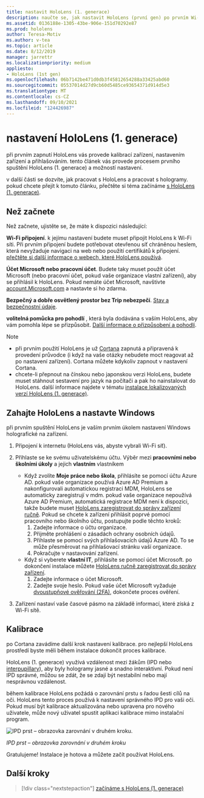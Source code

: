 ```yaml
---
title: nastavit HoloLens (1. generace)
description: naučte se, jak nastavit HoloLens (první gen) po prvním Wi-Fi síti pomocí účtu Microsoft (MSA) nebo Azure Active Directory (AAD).
ms.assetid: 0136188e-1305-43be-906e-151d70292e87
ms.prod: hololens
author: Teresa-Motiv
ms.author: v-tea
ms.topic: article
ms.date: 8/12/2019
manager: jarrettr
ms.localizationpriority: medium
appliesto:
- HoloLens (1st gen)
ms.openlocfilehash: 06b7142be471d0db3f45812654288a33425abd60
ms.sourcegitcommit: 05537014d27d9cb60d5485ce93654371d914d5e3
ms.translationtype: MT
ms.contentlocale: cs-CZ
ms.lasthandoff: 09/10/2021
ms.locfileid: "124426987"
---
```

# <a name="set-up-your-hololens-1st-gen"></a>nastavení HoloLens (1. generace)

při prvním zapnutí HoloLens vás provede kalibrací zařízení, nastavením zařízení a přihlašováním.  tento článek vás provede procesem prvního spuštění HoloLens (1. generace) a možností nastavení.

v další části se dozvíte, jak pracovat s HoloLens a pracovat s hologramy. pokud chcete přejít k tomuto článku, přečtěte si téma začínáme [s HoloLens (1. generace)](hololens1-basic-usage.md).

## <a name="before-you-start"></a>Než začnete

Než začnete, ujistěte se, že máte k dispozici následující:

**Wi-Fi připojení**. k jejímu nastavení budete muset připojit HoloLens k Wi-Fi síti. Při prvním připojení budete potřebovat otevřenou síť chráněnou heslem, která nevyžaduje navigaci na web nebo použití certifikátů k připojení. [přečtěte si další informace o webech, které HoloLens používá](hololens-offline.md).

**Účet Microsoft nebo pracovní účet**. Budete taky muset použít účet Microsoft (nebo pracovní účet, pokud vaše organizace vlastní zařízení), aby se přihlásil k HoloLens. Pokud nemáte účet Microsoft, navštivte [account.Microsoft.com](https://account.microsoft.com) a nastavte si ho zdarma.

**Bezpečný a dobře osvětlený prostor bez Trip nebezpečí**. [Stav a bezpečnostní údaje](https://go.microsoft.com/fwlink/p/?LinkId=746661).

**volitelná pomůcka pro pohodlí** , která byla dodávána s vaším HoloLens, aby vám pomohla lépe se přizpůsobit. [Další informace o přizpůsobení a pohodlí](https://support.microsoft.com/help/12632/hololens-fit-your-hololens).

> [!NOTE]
>  
> - při prvním použití HoloLens je už [Cortana](hololens-cortana.md) zapnutá a připravená k provedení průvodce (i když na vaše otázky nebudete moct reagovat až po nastavení zařízení). Cortana můžete kdykoliv zapnout v nastavení Cortana.
> - chcete-li přepnout na čínskou nebo japonskou verzi HoloLens, budete muset stáhnout sestavení pro jazyk na počítači a pak ho nainstalovat do HoloLens. další informace najdete v tématu [instalace lokalizovaných verzí HoloLens (1. generace)](hololens1-install-localized.md).

## <a name="start-your-hololens-and-set-up-windows"></a>Zahajte HoloLens a nastavte Windows

při prvním spuštění HoloLens je vaším prvním úkolem nastavení Windows holografické na zařízení.

1. Připojení k internetu (HoloLens vás, abyste vybrali Wi-Fi síť).

1. Přihlaste se ke svému uživatelskému účtu. Výběr mezi **pracovními nebo školními úkoly** a jejich **vlastním** vlastníkem
    - Když zvolíte **Moje práce nebo škola**, přihlásíte se pomocí účtu Azure AD. pokud vaše organizace používá Azure AD Premium a nakonfigurovali automatickou registraci MDM, HoloLens se automaticky zaregistrují v mdm. pokud vaše organizace nepoužívá Azure AD Premium, automatická registrace MDM není k dispozici, takže budete muset [HoloLens zaregistrovat do správy zařízení ručně](hololens-enroll-mdm.md#different-ways-to-enroll). Pokud se chcete k zařízení přihlásit poprvé pomocí pracovního nebo školního účtu, postupujte podle těchto kroků:
        1. Zadejte informace o účtu organizace.
        1. Přijměte prohlášení o zásadách ochrany osobních údajů.
        1. Přihlaste se pomocí svých přihlašovacích údajů Azure AD. To se může přesměrovat na přihlašovací stránku vaší organizace.
        1. Pokračujte v nastavování zařízení.
    - Když si vyberete **vlastní IT**, přihlásíte se pomocí účet Microsoft. po dokončení instalace můžete [HoloLens ručně zaregistrovat do správy zařízení](hololens-enroll-mdm.md#different-ways-to-enroll).
        1. Zadejte informace o účet Microsoft.
        1. Zadejte svoje heslo. Pokud vaše účet Microsoft vyžaduje [dvoustupňové ověřování (2FA)](https://blogs.technet.microsoft.com/microsoft_blog/2013/04/17/microsoft-account-gets-more-secure/), dokončete proces ověření.

1. Zařízení nastaví vaše časové pásmo na základě informací, které získá z Wi-Fi sítě.

## <a name="calibration"></a>Kalibrace

po Cortana zavádíme další krok nastavení kalibrace. pro nejlepší HoloLens prostředí byste měli během instalace dokončit proces kalibrace.

HoloLens (1. generace) využívá vzdálenost mezi žákům (IPD nebo [interpupillary](https://en.wikipedia.org/wiki/Interpupillary_distance)), aby byly hologramy jasné a snadno interaktivní. Pokud není IPD správné, můžou se zdát, že se zdají být nestabilní nebo mají nesprávnou vzdálenost.

během kalibrace HoloLens požádá o zarovnání prstu s řadou šesti cílů na oči. HoloLens tento proces používá k nastavení správného IPD pro vaši oči. Pokud musí být kalibrace aktualizována nebo upravena pro nového uživatele, může nový uživatel spustit aplikaci kalibrace mimo instalační program.

![IPD prst – obrazovka zarovnání v druhém kroku.](./images/ipd-finger-alignment-300px.jpg)

*IPD prst – obrazovka zarovnání v druhém kroku*

Gratulujeme! Instalace je hotova a můžete začít používat HoloLens.

## <a name="next-steps"></a>Další kroky

> [!div class="nextstepaction"]
> [začínáme s HoloLens (1. generace)](hololens1-basic-usage.md)
